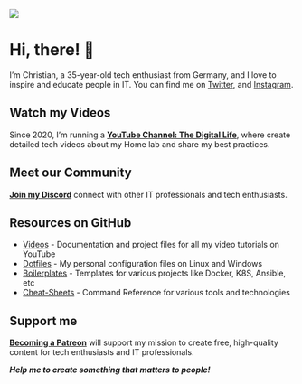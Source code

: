 ![](https://cnd-prod-1.s3.us-west-004.backblazeb2.com/new-banner4-scaled-for-github.jpg)

# Hi, there! 👋

I’m Christian, a 35-year-old tech enthusiast from Germany, and I love to inspire and educate people in IT. You can find me on [Twitter](https://twitter.com/christianlempa), and [Instagram](https://www.instagram.com/christianlempa).

## Watch my Videos

Since 2020, I’m running a **[YouTube Channel: The Digital Life](https://www.youtube.com/@christianlempa)**, where create detailed tech videos about my Home lab and share my best practices.

## Meet our Community

**[Join my Discord](https://discord.com/invite/bz2SN7d)** connect with other IT professionals and tech enthusiasts.

## Resources on GitHub

- [Videos](https://github.com/christianlempa/videos) - Documentation and project files for all my video tutorials on YouTube
- [Dotfiles](https://github.com/christianlempa/dotfiles) - My personal configuration files on Linux and Windows
- [Boilerplates](https://github.com/christianlempa/boilerplates) - Templates for various projects like Docker, K8S, Ansible, etc
- [Cheat-Sheets](https://github.com/christianlempa/cheat-sheets) - Command Reference for various tools and technologies

## Support me

**[Becoming a Patreon](https://www.patreon.com/christianlempa)** will support my mission to create free, high-quality content for tech enthusiasts and IT professionals.

***Help me to create something that matters to people!***
